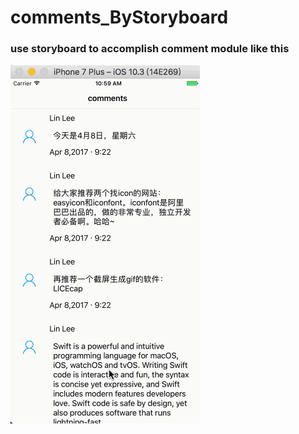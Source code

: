 # comments_ByStoryboard
### use storyboard to accomplish comment module like this
 
![](comments.gif)